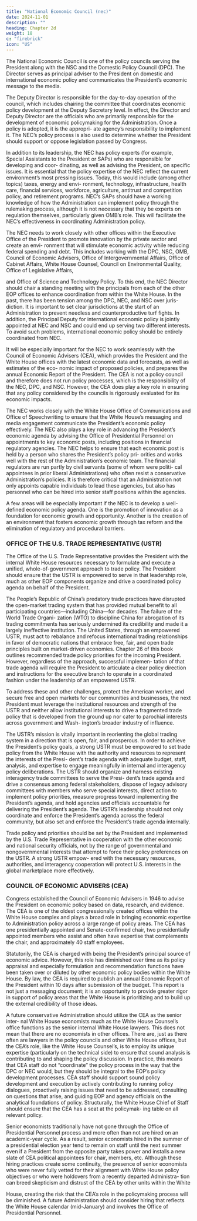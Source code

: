 ```yaml
---
title: "National Economic Council (nec)"
date: 2024-11-01
description: ""
heading: Chapter 2d
weight: 18
c: "firebrick"
icon: "US"
---
```



The National Economic Council is one of the policy councils serving the President along with the NSC and the Domestic Policy Council (DPC). The Director serves as principal adviser to the President on domestic and international economic policy and communicates the President’s economic message to the media. 

The Deputy Director is responsible for the day-to-day operation of the council, which includes chairing the committee that coordinates economic policy development at the Deputy Secretary level. In effect, the Director and Deputy Director
are the officials who are primarily responsible for the development of economic
policymaking for the Administration. Once a policy is adopted, it is the appropri-
ate agency’s responsibility to implement it. The NEC’s policy process is also used
to determine whether the President should support or oppose legislation passed
by Congress.

In addition to its leadership, the NEC has policy experts (for example, Special
Assistants to the President or SAPs) who are responsible for developing and coor-
dinating, as well as advising the President, on specific issues. It is essential that
the policy expertise of the NEC reflect the current environment’s most pressing
issues. Today, this would include (among other topics) taxes, energy and envi-
ronment, technology, infrastructure, health care, financial services, workforce,
agriculture, antitrust and competition policy, and retirement programs. NEC’s
SAPs should have a working knowledge of how the Administration can implement
policy through the rulemaking process, although it is not necessary that they be
experts on regulation themselves, particularly given OMB’s role. This will facilitate
the NEC’s effectiveness in coordinating Administration policy.

The NEC needs to work closely with other offices within the Executive Office
of the President to promote innovation by the private sector and create an envi-
ronment that will stimulate economic activity while reducing federal spending
and debt. This includes working with the DPC, NSC, OMB, Council of Economic
Advisers, Office of Intergovernmental Affairs, Office of Cabinet Affairs, White
House Counsel, Council on Environmental Quality, Office of Legislative Affairs,﻿

and Office of Science and Technology Policy. To this end, the NEC Director should
chair a standing meeting with the principals from each of the other EOP offices to
enhance coordination from within the White House.
In the past, there has been tension among the DPC, NEC, and NSC over juris-
diction. It is important to set clear jurisdictions at the start of an Administration
to prevent needless and counterproductive turf fights. In addition, the Principal
Deputy for international economic policy is jointly appointed at NEC and NSC and
could end up serving two different interests. To avoid such problems, international
economic policy should be entirely coordinated from NEC.

It will be especially important for the NEC to work seamlessly with the Council
of Economic Advisers (CEA), which provides the President and the White House
offices with the latest economic data and forecasts, as well as estimates of the eco-
nomic impact of proposed policies, and prepares the annual Economic Report of
the President. The CEA is not a policy council and therefore does not run policy
processes, which is the responsibility of the NEC, DPC, and NSC. However, the
CEA does play a key role in ensuring that any policy considered by the councils is
rigorously evaluated for its economic impacts.

The NEC works closely with the White House Office of Communications and
Office of Speechwriting to ensure that the White House’s messaging and media
engagement communicate the President’s economic policy effectively.
The NEC also plays a key role in advancing the President’s economic agenda
by advising the Office of Presidential Personnel on appointments to key economic
posts, including positions in financial regulatory agencies. The NEC helps to ensure
that each economic post is held by a person who shares the President’s policy pri-
orities and works well with the rest of the Administration’s economic team. The
financial regulators are run partly by civil servants (some of whom were politi-
cal appointees in prior liberal Administrations) who often resist a conservative
Administration’s policies. It is therefore critical that an Administration not only
appoints capable individuals to lead these agencies, but also has personnel who
can be hired into senior staff positions within the agencies.

A few areas will be especially important if the NEC is to develop a well-defined
economic policy agenda. One is the promotion of innovation as a foundation for
economic growth and opportunity. Another is the creation of an environment that
fosters economic growth through tax reform and the elimination of regulatory and
procedural barriers.

### OFFICE OF THE U.S. TRADE REPRESENTATIVE (USTR)

The Office of the U.S. Trade Representative provides the President with the
internal White House resources necessary to formulate and execute a unified,
whole-of-government approach to trade policy. The President should ensure
that the USTR is empowered to serve in that leadership role, much as other EOP components organize and drive a coordinated policy agenda on behalf of
the President.

The People’s Republic of China’s predatory trade practices have disrupted the
open-market trading system that has provided mutual benefit to all participating
countries—including China—for decades. The failure of the World Trade Organi-
zation (WTO) to discipline China for abrogation of its trading commitments has
seriously undermined its credibility and made it a largely ineffective institution.
The United States, through an empowered USTR, must act to rebalance and refocus
international trading relationships in favor of democratic nations that embrace
free, fair, and open trade principles built on market-driven economies.
Chapter 26 of this book outlines recommended trade policy priorities for the
incoming President. However, regardless of the approach, successful implemen-
tation of that trade agenda will require the President to articulate a clear policy
direction and instructions for the executive branch to operate in a coordinated
fashion under the leadership of an empowered USTR.

To address these and other challenges, protect the American worker, and secure
free and open markets for our communities and businesses, the next President
must leverage the institutional resources and strength of the USTR and neither
allow institutional interests to drive a fragmented trade policy that is developed
from the ground up nor cater to parochial interests across government and Wash-
ington’s broader industry of influence.

The USTR’s mission is vitally important in reorienting the global trading system
in a direction that is open, fair, and prosperous. In order to achieve the President’s
policy goals, a strong USTR must be empowered to set trade policy from the White
House with the authority and resources to represent the interests of the Presi-
dent’s trade agenda with adequate budget, staff, analysis, and expertise to engage
meaningfully in internal and interagency policy deliberations. The USTR should
organize and harness existing interagency trade committees to serve the Presi-
dent’s trade agenda and drive a consensus among federal stakeholders, dispose
of legacy advisory committees with members who serve special interests, direct
action to implement policy priorities, measure progress toward implementing the
President’s agenda, and hold agencies and officials accountable for delivering the
President’s agenda. The USTR’s leadership should not only coordinate and enforce
the President’s agenda across the federal community, but also set and enforce the
President’s trade agenda internally.

Trade policy and priorities should be set by the President and implemented by
the U.S. Trade Representative in cooperation with the other economic and national
security officials, not by the range of governmental and nongovernmental interests
that attempt to force their policy preferences on the USTR. A strong USTR empow-
ered with the necessary resources, authorities, and interagency cooperation will
protect U.S. interests in the global marketplace more effectively.


### COUNCIL OF ECONOMIC ADVISERS (CEA)

Congress established the Council of Economic Advisers in 1946 to advise the
President on economic policy based on data, research, and evidence. The CEA is
one of the oldest congressionally created offices within the White House complex
and plays a broad role in bringing economic expertise to Administration policy
across a large range of policy areas. The CEA has one presidentially appointed
and Senate-confirmed chair, two presidentially appointed members who assist
and often have expertise that complements the chair, and approximately 40
staff employees.

Statutorily, the CEA is charged with being the President’s principal source of
economic advice. However, this role has diminished over time as its policy appraisal
and especially formulation and recommendation functions have been taken over or
diluted by other economic policy bodies within the White House. By law, the CEA
is required to publish an annual Economic Report of the President within 10 days
after submission of the budget. This report is not just a messaging document; it is
an opportunity to provide greater rigor in support of policy areas that the White
House is prioritizing and to build up the external credibility of those ideas.

A future conservative Administration should utilize the CEA as the senior inter-
nal White House economists much as the White House Counsel’s office functions
as the senior internal White House lawyers. This does not mean that there are no
economists in other offices. There are, just as there often are lawyers in the policy
councils and other White House offices, but the CEA’s role, like the White House
Counsel’s, is to employ its unique expertise (particularly on the technical side) to
ensure that sound analysis is contributing to and shaping the policy discussion.
In practice, this means that CEA staff do not “coordinate” the policy process in
the way that the DPC or NEC would, but they should be integral to the EOP’s policy
development processes. CEA staff should support sound policy development and
execution by actively contributing to running policy dialogues, proactively raising
issues that need to be addressed, consulting on questions that arise, and guiding
EOP and agency officials on the analytical foundations of policy. Structurally, the
White House Chief of Staff should ensure that the CEA has a seat at the policymak-
ing table on all relevant policy.

Senior economists traditionally have not gone through the Office of Presidential
Personnel process and more often than not are hired on an academic-year cycle. As
a result, senior economists hired in the summer of a presidential election year tend
to remain on staff until the next summer even if a President from the opposite party
takes power and installs a new slate of CEA political appointees for chair, members,
etc. Although these hiring practices create some continuity, the presence of senior
economists who were never fully vetted for their alignment with White House
policy objectives or who were holdovers from a recently departed Administra-
tion can breed skepticism and distrust of the CEA by other units within the White

House, creating the risk that the CEA’s role in the policymaking process will be
diminished. A future Administration should consider hiring that reflects the White
House calendar (mid-January) and involves the Office of Presidential Personnel.

